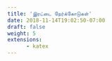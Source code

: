 ```yaml
---
title: 'இரட்டை நேர்க்கோடுகள்'
date: 2018-11-14T19:02:50-07:00
draft: false
weight: 5
extensions:
      - katex
---
```






